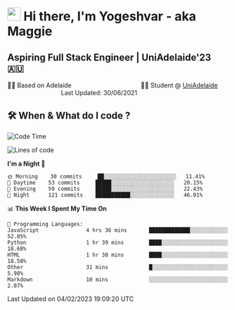 <h1><img src="https://emojis.slackmojis.com/emojis/images/1531849430/4246/blob-sunglasses.gif?1531849430" width="30"/> Hi there, I'm Yogeshvar - aka Maggie</h1>

## Aspiring Full Stack Engineer | UniAdelaide'23 🇦🇺  
🏂🏻  Based on Adelaide &nbsp;&nbsp;&nbsp;&nbsp;&nbsp;&nbsp;&nbsp;&nbsp;&nbsp;&nbsp;&nbsp;&nbsp;&nbsp;&nbsp;&nbsp;&nbsp;&nbsp;&nbsp;&nbsp;&nbsp;&nbsp;&nbsp;&nbsp;&nbsp;&nbsp;&nbsp;&nbsp;&nbsp;&nbsp;&nbsp;&nbsp;&nbsp;&nbsp;&nbsp;&nbsp;&nbsp;&nbsp;&nbsp;&nbsp;👨‍💻 Student @ [UniAdelaide](https://www.adelaide.edu.au)   &nbsp;&nbsp;&nbsp;&nbsp;&nbsp;&nbsp;&nbsp;&nbsp;&nbsp;&nbsp;&nbsp;&nbsp;&nbsp;&nbsp;&nbsp;&nbsp;&nbsp;&nbsp;&nbsp;&nbsp;&nbsp;&nbsp;&nbsp;&nbsp;&nbsp;&nbsp;&nbsp;&nbsp;&nbsp;&nbsp;&nbsp;Last Updated: 30/06/2021

## 🛠 When & What do I code ?  

<!--START_SECTION:waka-->
![Code Time](http://img.shields.io/badge/Code%20Time-1%2C923%20hrs%2024%20mins-blue)

![Lines of code](https://img.shields.io/badge/From%20Hello%20World%20I%27ve%20Written-2%20Million%20lines%20of%20code-blue)

**I'm a Night 🦉** 

```text
🌞 Morning    30 commits     ██░░░░░░░░░░░░░░░░░░░░░░░   11.41% 
🌆 Daytime    53 commits     █████░░░░░░░░░░░░░░░░░░░░   20.15% 
🌃 Evening    59 commits     █████░░░░░░░░░░░░░░░░░░░░   22.43% 
🌙 Night      121 commits    ███████████░░░░░░░░░░░░░░   46.01%

```


📊 **This Week I Spent My Time On** 

```text
💬 Programming Languages: 
JavaScript               4 hrs 36 mins       █████████████░░░░░░░░░░░░   52.05% 
Python                   1 hr 39 mins        ████░░░░░░░░░░░░░░░░░░░░░   18.68% 
HTML                     1 hr 38 mins        ████░░░░░░░░░░░░░░░░░░░░░   18.58% 
Other                    31 mins             █░░░░░░░░░░░░░░░░░░░░░░░░   5.98% 
Markdown                 10 mins             ░░░░░░░░░░░░░░░░░░░░░░░░░   2.07%

```


 Last Updated on 04/02/2023 19:09:20 UTC
<!--END_SECTION:waka-->
